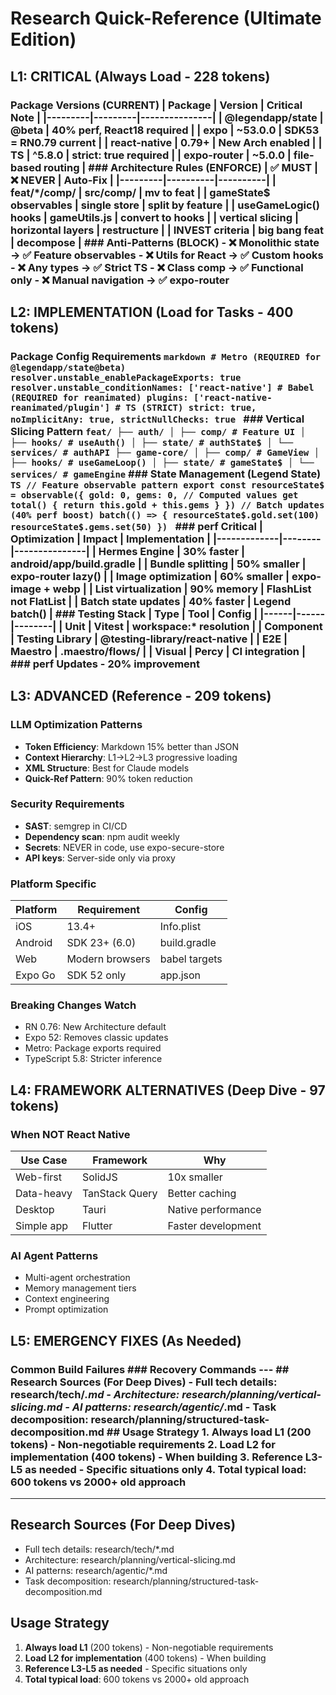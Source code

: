 # Research Quick-Reference (Ultimate Edition)

## L1: CRITICAL (Always Load - 228 tokens)
### Package Versions (CURRENT) | Package | Version | Critical Note | |---------|---------|---------------| | @legendapp/state | @beta | 40% perf, React18 required | | expo | ~53.0.0 | SDK53 = RN0.79 current | | react-native | 0.79+ | New Arch enabled | | TS | ^5.8.0 | strict: true required | | expo-router | ~5.0.0 | file-based routing | ### Architecture Rules (ENFORCE) | ✅ MUST | ❌ NEVER | Auto-Fix | |---------|----------|----------| | feat/*/comp/ | src/comp/ | mv to feat | | gameState$ observables | single store | split by feature | | useGameLogic() hooks | gameUtils.js | convert to hooks | | vertical slicing | horizontal layers | restructure | | INVEST criteria | big bang feat | decompose | ### Anti-Patterns (BLOCK) - ❌ Monolithic state → ✅ Feature observables - ❌ Utils for React → ✅ Custom hooks - ❌ Any types → ✅ Strict TS - ❌ Class comp → ✅ Functional only - ❌ Manual navigation → ✅ expo-router
## L2: IMPLEMENTATION (Load for Tasks - 400 tokens)
### Package Config Requirements ```markdown # Metro (REQUIRED for @legendapp/state@beta) resolver.unstable_enablePackageExports: true resolver.unstable_conditionNames: ['react-native'] # Babel (REQUIRED for reanimated) plugins: ['react-native-reanimated/plugin'] # TS (STRICT) strict: true, noImplicitAny: true, strictNullChecks: true ``` ### Vertical Slicing Pattern ``` feat/ ├── auth/ │ ├── comp/ # Feature UI │ ├── hooks/ # useAuth() │ ├── state/ # authState$ │ └── services/ # authAPI ├── game-core/ │ ├── comp/ # GameView │ ├── hooks/ # useGameLoop() │ ├── state/ # gameState$ │ └── services/ # gameEngine ``` ### State Management (Legend State) ```TS // Feature observable pattern export const resourceState$ = observable({ gold: 0, gems: 0, // Computed values get total() { return this.gold + this.gems } }) // Batch updates (40% perf boost) batch(() => { resourceState$.gold.set(100) resourceState$.gems.set(50) }) ``` ### perf Critical | Optimization | Impact | Implementation | |-------------|--------|---------------| | Hermes Engine | 30% faster | android/app/build.gradle | | Bundle splitting | 50% smaller | expo-router lazy() | | Image optimization | 60% smaller | expo-image + webp | | List virtualization | 90% memory | FlashList not FlatList | | Batch state updates | 40% faster | Legend batch() | ### Testing Stack | Type | Tool | Config | |------|------|--------| | Unit | Vitest | workspace:* resolution | | Component | Testing Library | @testing-library/react-native | | E2E | Maestro | .maestro/flows/ | | Visual | Percy | CI integration | ### perf Updates - 20% improvement
## L3: ADVANCED (Reference - 209 tokens)


### LLM Optimization Patterns
- **Token Efficiency**: Markdown 15% better than JSON
- **Context Hierarchy**: L1→L2→L3 progressive loading
- **XML Structure**: Best for Claude models
- **Quick-Ref Pattern**: 90% token reduction

### Security Requirements
- **SAST**: semgrep in CI/CD
- **Dependency scan**: npm audit weekly
- **Secrets**: NEVER in code, use expo-secure-store
- **API keys**: Server-side only via proxy

### Platform Specific
| Platform | Requirement | Config |
|----------|------------|--------|
| iOS | 13.4+ | Info.plist |
| Android | SDK 23+ (6.0) | build.gradle |
| Web | Modern browsers | babel targets |
| Expo Go | SDK 52 only | app.json |

### Breaking Changes Watch
- RN 0.76: New Architecture default
- Expo 52: Removes classic updates
- Metro: Package exports required
- TypeScript 5.8: Stricter inference


## L4: FRAMEWORK ALTERNATIVES (Deep Dive - 97 tokens)


### When NOT React Native
| Use Case | Framework | Why |
|----------|-----------|-----|
| Web-first | SolidJS | 10x smaller |
| Data-heavy | TanStack Query | Better caching |
| Desktop | Tauri | Native performance |
| Simple app | Flutter | Faster development |

### AI Agent Patterns
- Multi-agent orchestration
- Memory management tiers
- Context engineering
- Prompt optimization


## L5: EMERGENCY FIXES (As Needed)
### Common Build Failures  ### Recovery Commands  --- ## Research Sources (For Deep Dives) - Full tech details: research/tech/*.md - Architecture: research/planning/vertical-slicing.md - AI patterns: research/agentic/*.md - Task decomposition: research/planning/structured-task-decomposition.md ## Usage Strategy 1. **Always load L1** (200 tokens) - Non-negotiable requirements 2. **Load L2 for implementation** (400 tokens) - When building 3. **Reference L3-L5 as needed** - Specific situations only 4. **Total typical load**: 600 tokens vs 2000+ old approach
---

## Research Sources (For Deep Dives)
- Full tech details: research/tech/*.md
- Architecture: research/planning/vertical-slicing.md
- AI patterns: research/agentic/*.md
- Task decomposition: research/planning/structured-task-decomposition.md

## Usage Strategy
1. **Always load L1** (200 tokens) - Non-negotiable requirements
2. **Load L2 for implementation** (400 tokens) - When building
3. **Reference L3-L5 as needed** - Specific situations only
4. **Total typical load**: 600 tokens vs 2000+ old approach